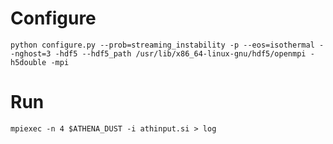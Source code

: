 # Configure
`python configure.py --prob=streaming_instability -p --eos=isothermal --nghost=3 -hdf5 --hdf5_path /usr/lib/x86_64-linux-gnu/hdf5/openmpi -h5double -mpi`

# Run
`mpiexec -n 4 $ATHENA_DUST -i athinput.si > log`
